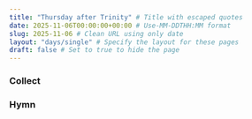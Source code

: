 ```yaml
---
title: "Thursday after Trinity" # Title with escaped quotes
date: 2025-11-06T00:00:00+00:00 # Use-MM-DDTHH:MM format
slug: 2025-11-06 # Clean URL using only date
layout: "days/single" # Specify the layout for these pages
draft: false # Set to true to hide the page
---
```


### Collect


### Hymn